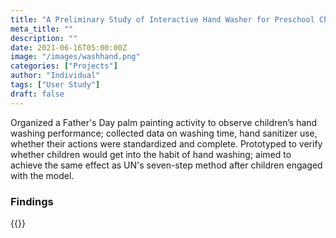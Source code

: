 ```yaml
---
title: "A Preliminary Study of Interactive Hand Washer for Preschool Children"
meta_title: ""
description: ""
date: 2021-06-16T05:00:00Z
image: "/images/washhand.png"
categories: ["Projects"]
author: "Individual"
tags: ["User Study"]
draft: false
---
```

Organized a Father's Day palm painting activity to observe children’s hand washing performance; collected data on washing time, hand sanitizer use, whether their actions were standardized and complete. Prototyped to verify whether children would get into the habit of hand washing; aimed to achieve the same effect as UN's seven-step method after children engaged with the model.

### Findings
{{<gallery dir="images/palm_painting" class="" command="Fit" option="" zoomable="true" >}}

